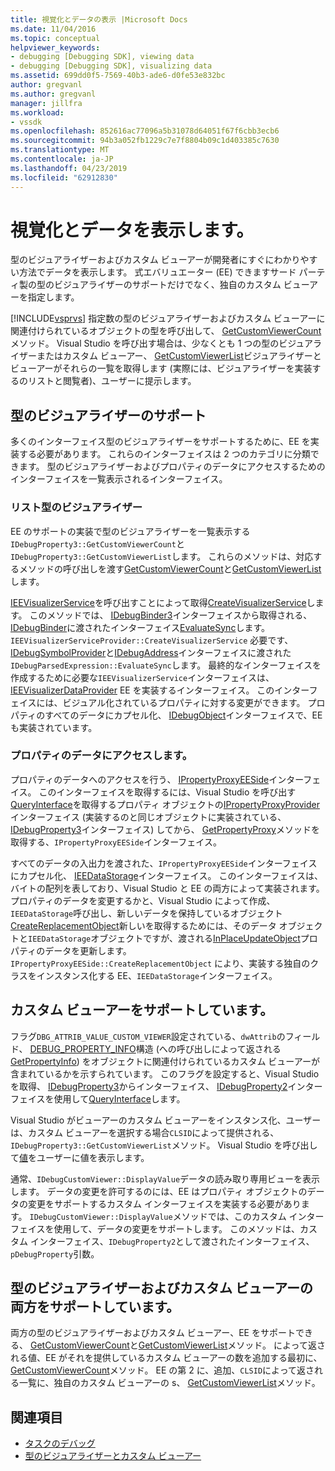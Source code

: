 ```yaml
---
title: 視覚化とデータの表示 |Microsoft Docs
ms.date: 11/04/2016
ms.topic: conceptual
helpviewer_keywords:
- debugging [Debugging SDK], viewing data
- debugging [Debugging SDK], visualizing data
ms.assetid: 699dd0f5-7569-40b3-ade6-d0fe53e832bc
author: gregvanl
ms.author: gregvanl
manager: jillfra
ms.workload:
- vssdk
ms.openlocfilehash: 852616ac77096a5b31078d64051f67f6cbb3ecb6
ms.sourcegitcommit: 94b3a052fb1229c7e7f8804b09c1d403385c7630
ms.translationtype: MT
ms.contentlocale: ja-JP
ms.lasthandoff: 04/23/2019
ms.locfileid: "62912830"
---
```

# <a name="visualizing-and-viewing-data"></a>視覚化とデータを表示します。
型のビジュアライザーおよびカスタム ビューアーが開発者にすぐにわかりやすい方法でデータを表示します。 式エバリュエーター (EE) できますサード パーティ製の型のビジュアライザーのサポートだけでなく、独自のカスタム ビューアーを指定します。

 [!INCLUDE[vsprvs](../../code-quality/includes/vsprvs_md.md)] 指定数の型のビジュアライザーおよびカスタム ビューアーに関連付けられているオブジェクトの型を呼び出して、 [GetCustomViewerCount](../../extensibility/debugger/reference/idebugproperty3-getcustomviewercount.md)メソッド。 Visual Studio を呼び出す場合は、少なくとも 1 つの型のビジュアライザーまたはカスタム ビューアー、 [GetCustomViewerList](../../extensibility/debugger/reference/idebugproperty3-getcustomviewerlist.md)ビジュアライザーとビューアーがそれらの一覧を取得します (実際には、ビジュアライザーを実装するのリストと閲覧者)、ユーザーに提示します。

## <a name="supporting-type-visualizers"></a>型のビジュアライザーのサポート
 多くのインターフェイス型のビジュアライザーをサポートするために、EE を実装する必要があります。 これらのインターフェイスは 2 つのカテゴリに分類できます。 型のビジュアライザーおよびプロパティのデータにアクセスするためのインターフェイスを一覧表示されるインターフェイス。

### <a name="listing-type-visualizers"></a>リスト型のビジュアライザー
 EE のサポートの実装で型のビジュアライザーを一覧表示する`IDebugProperty3::GetCustomViewerCount`と`IDebugProperty3::GetCustomViewerList`します。 これらのメソッドは、対応するメソッドの呼び出しを渡す[GetCustomViewerCount](../../extensibility/debugger/reference/ieevisualizerservice-getcustomviewercount.md)と[GetCustomViewerList](../../extensibility/debugger/reference/ieevisualizerservice-getcustomviewerlist.md)します。

 [IEEVisualizerService](../../extensibility/debugger/reference/ieevisualizerservice.md)を呼び出すことによって取得[CreateVisualizerService](../../extensibility/debugger/reference/ieevisualizerserviceprovider-createvisualizerservice.md)します。 このメソッドでは、 [IDebugBinder3](../../extensibility/debugger/reference/idebugbinder3.md)インターフェイスから取得される、 [IDebugBinder](../../extensibility/debugger/reference/idebugbinder.md)に渡されたインターフェイス[EvaluateSync](../../extensibility/debugger/reference/idebugparsedexpression-evaluatesync.md)します。 `IEEVisualizerServiceProvider::CreateVisualizerService` 必要です、 [IDebugSymbolProvider](../../extensibility/debugger/reference/idebugsymbolprovider.md)と[IDebugAddress](../../extensibility/debugger/reference/idebugaddress.md)インターフェイスに渡された`IDebugParsedExpression::EvaluateSync`します。 最終的なインターフェイスを作成するために必要な`IEEVisualizerService`インターフェイスは、 [IEEVisualizerDataProvider](../../extensibility/debugger/reference/ieevisualizerdataprovider.md) EE を実装するインターフェイス。 このインターフェイスには、ビジュアル化されているプロパティに対する変更ができます。 プロパティのすべてのデータにカプセル化、 [IDebugObject](../../extensibility/debugger/reference/idebugobject.md)インターフェイスで、EE も実装されています。

### <a name="accessing-property-data"></a>プロパティのデータにアクセスします。
 プロパティのデータへのアクセスを行う、 [IPropertyProxyEESide](../../extensibility/debugger/reference/ipropertyproxyeeside.md)インターフェイス。 このインターフェイスを取得するには、Visual Studio を呼び出す[QueryInterface](/cpp/atl/queryinterface)を取得するプロパティ オブジェクトの[IPropertyProxyProvider](../../extensibility/debugger/reference/ipropertyproxyprovider.md)インターフェイス (実装するのと同じオブジェクトに実装されている、 [IDebugProperty3](../../extensibility/debugger/reference/idebugproperty3.md)インターフェイス) してから、 [GetPropertyProxy](../../extensibility/debugger/reference/ipropertyproxyprovider-getpropertyproxy.md)メソッドを取得する、`IPropertyProxyEESide`インターフェイス。

 すべてのデータの入出力を渡された、`IPropertyProxyEESide`インターフェイスにカプセル化、 [IEEDataStorage](../../extensibility/debugger/reference/ieedatastorage.md)インターフェイス。 このインターフェイスは、バイトの配列を表しており、Visual Studio と EE の両方によって実装されます。 プロパティのデータを変更するかと、Visual Studio によって作成、`IEEDataStorage`呼び出し、新しいデータを保持しているオブジェクト[CreateReplacementObject](../../extensibility/debugger/reference/ipropertyproxyeeside-createreplacementobject.md)新しいを取得するためには、そのデータ オブジェクトと`IEEDataStorage`オブジェクトですが、渡される[InPlaceUpdateObject](../../extensibility/debugger/reference/ipropertyproxyeeside-inplaceupdateobject.md)プロパティのデータを更新します。 `IPropertyProxyEESide::CreateReplacementObject` により、実装する独自のクラスをインスタンス化する EE、`IEEDataStorage`インターフェイス。

## <a name="supporting-custom-viewers"></a>カスタム ビューアーをサポートしています。
 フラグ`DBG_ATTRIB_VALUE_CUSTOM_VIEWER`設定されている、`dwAttrib`のフィールド、 [DEBUG_PROPERTY_INFO](../../extensibility/debugger/reference/debug-property-info.md)構造 (への呼び出しによって返される[GetPropertyInfo](../../extensibility/debugger/reference/idebugproperty2-getpropertyinfo.md)) をオブジェクトに関連付けられているカスタム ビューアーが含まれているかを示すられています。 このフラグを設定すると、Visual Studio を取得、 [IDebugProperty3](../../extensibility/debugger/reference/idebugproperty3.md)からインターフェイス、 [IDebugProperty2](../../extensibility/debugger/reference/idebugproperty2.md)インターフェイスを使用して[QueryInterface](/cpp/atl/queryinterface)します。

 Visual Studio がビューアーのカスタム ビューアーをインスタンス化、ユーザーは、カスタム ビューアーを選択する場合`CLSID`によって提供される、`IDebugProperty3::GetCustomViewerList`メソッド。 Visual Studio を呼び出して[値](../../extensibility/debugger/reference/idebugcustomviewer-displayvalue.md)をユーザーに値を表示します。

 通常、`IDebugCustomViewer::DisplayValue`データの読み取り専用ビューを表示します。 データの変更を許可するのには、EE はプロパティ オブジェクトのデータの変更をサポートするカスタム インターフェイスを実装する必要があります。 `IDebugCustomViewer::DisplayValue`メソッドでは、このカスタム インターフェイスを使用して、データの変更をサポートします。 このメソッドは、カスタム インターフェイス、`IDebugProperty2`として渡されたインターフェイス、`pDebugProperty`引数。

## <a name="supporting-both-type-visualizers-and-custom-viewers"></a>型のビジュアライザーおよびカスタム ビューアーの両方をサポートしています。
 両方の型のビジュアライザーおよびカスタム ビューアー、EE をサポートできる、 [GetCustomViewerCount](../../extensibility/debugger/reference/idebugproperty3-getcustomviewercount.md)と[GetCustomViewerList](../../extensibility/debugger/reference/idebugproperty3-getcustomviewerlist.md)メソッド。 によって返される値、EE がそれを提供しているカスタム ビューアーの数を追加する最初に、 [GetCustomViewerCount](../../extensibility/debugger/reference/ieevisualizerservice-getcustomviewercount.md)メソッド。 EE の第 2 に、追加、`CLSID`によって返される一覧に、独自のカスタム ビューアーの s、 [GetCustomViewerList](../../extensibility/debugger/reference/ieevisualizerservice-getcustomviewerlist.md)メソッド。

## <a name="see-also"></a>関連項目
- [タスクのデバッグ](../../extensibility/debugger/debugging-tasks.md)
- [型のビジュアライザーとカスタム ビューアー](../../extensibility/debugger/type-visualizer-and-custom-viewer.md)